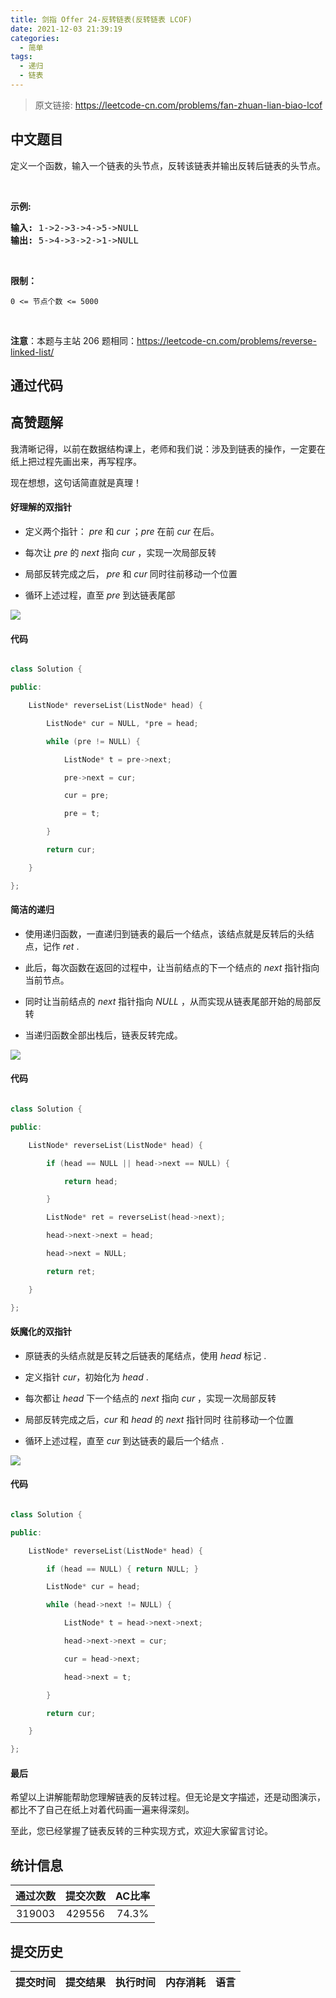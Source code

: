 ```yaml
---
title: 剑指 Offer 24-反转链表(反转链表 LCOF)
date: 2021-12-03 21:39:19
categories:
  - 简单
tags:
  - 递归
  - 链表
---
```


> 原文链接: https://leetcode-cn.com/problems/fan-zhuan-lian-biao-lcof




## 中文题目
<div><p>定义一个函数，输入一个链表的头节点，反转该链表并输出反转后链表的头节点。</p>

<p>&nbsp;</p>

<p><strong>示例:</strong></p>

<pre><strong>输入:</strong> 1-&gt;2-&gt;3-&gt;4-&gt;5-&gt;NULL
<strong>输出:</strong> 5-&gt;4-&gt;3-&gt;2-&gt;1-&gt;NULL</pre>

<p>&nbsp;</p>

<p><strong>限制：</strong></p>

<p><code>0 &lt;= 节点个数 &lt;= 5000</code></p>

<p>&nbsp;</p>

<p><strong>注意</strong>：本题与主站 206 题相同：<a href="https://leetcode-cn.com/problems/reverse-linked-list/">https://leetcode-cn.com/problems/reverse-linked-list/</a></p>
</div>

## 通过代码
<RecoDemo>
</RecoDemo>


## 高赞题解
我清晰记得，以前在数据结构课上，老师和我们说：涉及到链表的操作，一定要在纸上把过程先画出来，再写程序。

现在想想，这句话简直就是真理！



#### 好理解的双指针



- 定义两个指针： $pre$ 和 $cur$ ；$pre$ 在前 $cur$ 在后。
- 每次让 $pre$ 的 $next$ 指向 $cur$ ，实现一次局部反转
- 局部反转完成之后， $pre$ 和 $cur$ 同时往前移动一个位置
- 循环上述过程，直至 $pre$ 到达链表尾部



![](../images/fan-zhuan-lian-biao-lcof-0.gif)




#### 代码

```cpp
class Solution {
public:
    ListNode* reverseList(ListNode* head) {
        ListNode* cur = NULL, *pre = head;
        while (pre != NULL) {
            ListNode* t = pre->next;
            pre->next = cur;
            cur = pre;
            pre = t;
        }
        return cur;
    }
};
```



#### 简洁的递归



- 使用递归函数，一直递归到链表的最后一个结点，该结点就是反转后的头结点，记作 $ret$ .
- 此后，每次函数在返回的过程中，让当前结点的下一个结点的 $next$ 指针指向当前节点。
- 同时让当前结点的 $next$ 指针指向 $NULL$ ，从而实现从链表尾部开始的局部反转
- 当递归函数全部出栈后，链表反转完成。




![](../images/fan-zhuan-lian-biao-lcof-1.gif)




#### 代码

```cpp
class Solution {
public:
    ListNode* reverseList(ListNode* head) {
        if (head == NULL || head->next == NULL) {
            return head;
        }
        ListNode* ret = reverseList(head->next);
        head->next->next = head;
        head->next = NULL;
        return ret;
    }
};
```





#### 妖魔化的双指针


- 原链表的头结点就是反转之后链表的尾结点，使用 $head$ 标记 .
- 定义指针 $cur$，初始化为 $head$ .
- 每次都让 $head$ 下一个结点的 $next$ 指向 $cur$  ，实现一次局部反转
- 局部反转完成之后，$cur$ 和 $head$ 的 $next$ 指针同时 往前移动一个位置
- 循环上述过程，直至 $cur$ 到达链表的最后一个结点 .


![](../images/fan-zhuan-lian-biao-lcof-2.gif)



#### 代码

```cpp
class Solution {
public:
    ListNode* reverseList(ListNode* head) {
        if (head == NULL) { return NULL; }
        ListNode* cur = head;
        while (head->next != NULL) {
            ListNode* t = head->next->next;
            head->next->next = cur;
            cur = head->next;
            head->next = t;
        }
        return cur;
    }
};
```



#### 最后

希望以上讲解能帮助您理解链表的反转过程。但无论是文字描述，还是动图演示，都比不了自己在纸上对着代码画一遍来得深刻。

至此，您已经掌握了链表反转的三种实现方式，欢迎大家留言讨论。


## 统计信息
| 通过次数 | 提交次数 | AC比率 |
| :------: | :------: | :------: |
|    319003    |    429556    |   74.3%   |

## 提交历史
| 提交时间 | 提交结果 | 执行时间 |  内存消耗  | 语言 |
| :------: | :------: | :------: | :--------: | :--------: |
